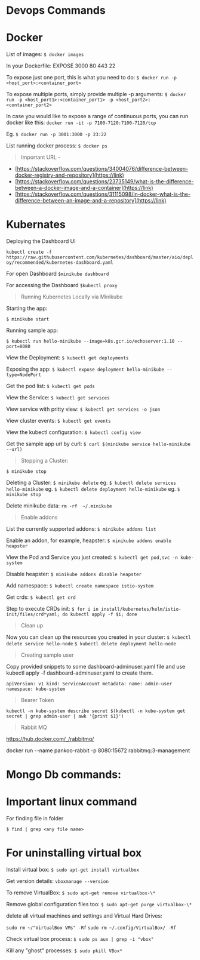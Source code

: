 
# Devops Commands

# Docker

List of images:
`$ docker images`

In your Dockerfile:
 EXPOSE 3000 80 443 22
 

To expose just one port, this is what you need to do:
`$ docker run -p <host_port>:<container_port>`

To expose multiple ports, simply provide multiple -p arguments:
`$ docker run -p <host_port1>:<container_port1> -p <host_port2>:<container_port2>`

In case you would like to expose a range of continuous ports, you can run docker like this:
 `docker run -it -p 7100-7120:7100-7120/tcp `

Eg.
 `$ docker run -p 3001:3000 -p 23:22`

List running docker process:
`$ docker ps`

>Important URL - 
 - [https://stackoverflow.com/questions/34004076/difference-between-docker-registry-and-repository](https://link) 
 - [https://stackoverflow.com/questions/23735149/what-is-the-difference-between-a-docker-image-and-a-container](https://link)
 - [https://stackoverflow.com/questions/31115098/in-docker-what-is-the-difference-between-an-image-and-a-repository](https://link)
 
 
 


#  Kubernates

Deploying the Dashboard UI

`kubectl create -f https://raw.githubusercontent.com/kubernetes/dashboard/master/aio/deploy/recommended/kubernetes-dashboard.yaml`
 
For open Dashboard
`$minikube dashboard` 

For accessing the Dashboard
`$kubectl proxy`

 >Running Kubernetes Locally via Minikube

Starting the app:

`$ minikube start`

Running sample app:

`$ kubectl run hello-minikube --image=k8s.gcr.io/echoserver:1.10 --port=8080`

View the Deployment:
`$ kubectl get deployments`

Exposing the app:
`$ kubectl expose deployment hello-minikube --type=NodePort`

Get the pod list:
`$ kubectl get pods`

View the Service:
`$ kubectl get services`

View service with pritty view:
`$ kubectl get services -o json`

View cluster events:
`$ kubectl get events`

View the kubectl configuration:
`$ kubectl config view`

Get the sample app url by curl:
`$ curl $(minikube service hello-minikube --url)`

>Stopping a Cluster:

`$ minikube stop`

Deleting a Cluster:
`$ minikube delete`
eg. `$ kubectl delete services hello-minikube`
eg. `$ kubectl delete deployment hello-minikube`
eg. `$ minikube stop`

Delete minikube data:
`rm -rf  ~/.minikube`

>Enable addons

List the currently supported addons:
`$ minikube addons list`

Enable an addon, for example, heapster:
`$ minikube addons enable heapster`

View the Pod and Service you just created:
`$ kubectl get pod,svc -n kube-system`

Disable heapster:
`$ minikube addons disable heapster`

Add namespace:
`$ kubectl create namespace istio-system`

Get crds:
`$ kubectl get crd`

 Step to execute CRDs init:
 `$ for i in install/kubernetes/helm/istio-init/files/crd*yaml; do kubectl apply -f $i; done`

>Clean up

Now you can clean up the resources you created in your cluster:
`$ kubectl delete service hello-node`
`$ kubectl delete deployment hello-node`

>Creating sample user

Copy provided snippets to some dashboard-adminuser.yaml file and use kubectl apply -f dashboard-adminuser.yaml to create them.

`apiVersion: v1
kind: ServiceAccount
metadata:
  name: admin-user
  namespace: kube-system`
  
  >Bearer Token
  
  `kubectl -n kube-system describe secret $(kubectl -n kube-system get secret | grep admin-user | awk '{print $1}')`
  
  >Rabbit MQ
  
  https://hub.docker.com/_/rabbitmq/
  
 docker run --name pankoo-rabbit -p 8080:15672 rabbitmq:3-management

 # Mongo Db commands:

# Important linux command

For finding file in folder 

`$ find | grep <any file name>` 

# For uninstalling virtual box

Install virtual box:
`$ sudo apt-get install virtualbox`

Get version details:
`vboxmanage --version`

To remove VirtualBox:
`$ sudo apt-get remove virtualbox-\*`

Remove global configuration files too:
`$ sudo apt-get purge virtualbox-\*`

delete all virtual machines and settings and Virtual Hard Drives:

`sudo rm ~/"VirtualBox VMs" -Rf`
`sudo rm ~/.config/VirtualBox/ -Rf`  

Check virtual box process:
`$ sudo ps aux | grep -i "vbox"`

Kill any "ghost" processes:
`$ sudo pkill VBox*`